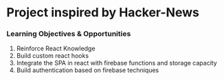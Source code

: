 # Project inspired by Hacker-News

### Learning Objectives & Opportunities

1. Reinforce React Knowledge
2. Build custom react hooks
3. Integrate the SPA in react with firebase functions and storage capacity
4. Build authentication based on firebase techniques
